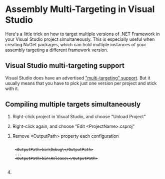 # Assembly Multi-Targeting in Visual Studio

Here's a little trick on how to target multiple versions of .NET Framework in your Visual Studio project simultaneously. This is especially useful when creating NuGet packages, which can hold multiple instances of your assembly targeting a different framework version.

## Visual Studio multi-targeting support

Visual Studio does have an advertised ["multi-targeting" support][vsmulti]. But it usually means that you have to pick just one version per project and stick with it.

[vsmulti]: TODO

## Compiling multiple targets simultaneously

1. Right-click project in Visual Studio, and choose "Unload Project"
2. Right-click again, and choose "Edit &lt;ProjectName&gt;.csproj"
3. Remove &lt;OutputPath&gt; property each configuration

    <pre><code>
    <strike>&lt;OutputPath&gt;bin\Debug\&lt;/OutputPath&gt;</strike>
    ...
    <strike>&lt;OutputPath&gt;bin\Release\&lt;/OutputPath&gt;</strike>
    </code></pre>

4. 